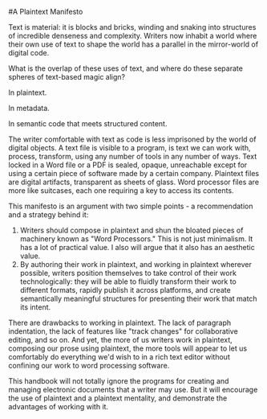 #A Plaintext Manifesto 

Text is material: it is blocks and bricks, winding and snaking into structures of incredible denseness and complexity. Writers now inhabit a world where their own use of text to shape the world has a parallel in the mirror-world of digital code. 

What is the overlap of these uses of text, and where do these separate spheres of text-based magic align? 

In plaintext. 

In metadata.

In semantic code that meets structured content.  

The writer comfortable with text as code is less imprisoned by the world of digital objects. A text file is visible to a program, is text we can work with, process, transform, using any number of tools in any number of ways. Text locked in a Word file or a PDF is sealed, opaque, unreachable except for using a certain piece of software made by a certain company. Plaintext files are digital artifacts, transparent as sheets of glass. Word processor files are more like suitcases, each one requiring a key to access its contents.

This manifesto is an argument with two simple points - a recommendation and a strategy behind it:

1. Writers should compose in plaintext and shun the bloated pieces of machinery known as "Word Processors." This is not just minimalism. It has a lot of practical value. I also will argue that it also has an aesthetic value. 
2. By authoring their work in plaintext, and working in plaintext wherever possible, writers  position themselves to take control of their work technologically: they will be able to fluidly transform their work to different formats, rapidly publish it across platforms, and create semantically meaningful structures for presenting their work that match its intent. 

There are drawbacks to working in plaintext. The lack of paragraph indentation, the lack of features like "track changes" for collaborative editing, and so on. And yet, the more of us writers work in plaintext, composing our prose using plaintext, the more tools will appear to let us comfortably do everything we'd wish to in a rich text editor without confining our work to word processing software.

This handbook will not totally ignore the programs for creating and managing electronic documents that a writer may use. But it will encourage the use of plaintext and a plaintext mentality, and demonstrate the advantages of working with it.   





